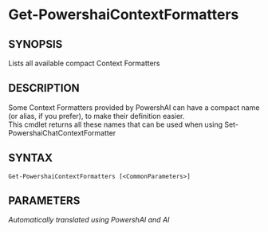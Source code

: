 ﻿---
external help file: powershai-help.xml
schema: 2.0.0
powershai: true
---

# Get-PowershaiContextFormatters

## SYNOPSIS <!--!= @#Synop !-->
Lists all available compact Context Formatters

## DESCRIPTION <!--!= @#Desc !-->
Some Context Formatters provided by PowershAI can have a compact name (or alias, if you prefer), to make their definition easier.  
This cmdlet returns all these names that can be used when using Set-PowershaiChatContextFormatter

## SYNTAX <!--!= @#Syntax !-->

```
Get-PowershaiContextFormatters [<CommonParameters>]
```

## PARAMETERS <!--!= @#Params !-->




<!--PowershaiAiDocBlockStart-->
_Automatically translated using PowershAI and AI_
<!--PowershaiAiDocBlockEnd-->
